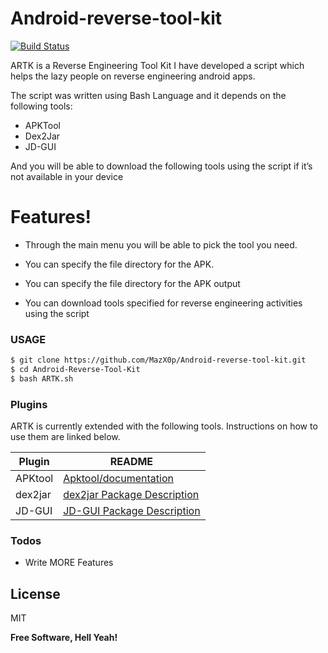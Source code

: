 # Android-reverse-tool-kit

[![Build Status](https://travis-ci.org/joemccann/dillinger.svg?branch=master)](https://travis-ci.org/joemccann/dillinger)

ARTK is a Reverse Engineering Tool Kit 
I have developed a script which helps the lazy people on reverse engineering android apps.

The script was written using Bash Language and it depends on the following tools:

- APKTool
- Dex2Jar 
- JD-GUI 

And you will be able to download the following tools using the script if it’s not available in your device


# Features!

  - Through the main menu you will be able to pick the tool you need.
 - You can specify the file directory for the APK.

- You can specify the file directory for the APK output 

- You can download tools specified for reverse engineering activities using the script

### USAGE

```sh
$ git clone https://github.com/MazX0p/Android-reverse-tool-kit.git
$ cd Android-Reverse-Tool-Kit
$ bash ARTK.sh
```

### Plugins

ARTK is currently extended with the following tools. Instructions on how to use them are linked below.

| Plugin | README |
| ------ | ------ |
| APKtool | [Apktool/documentation][PlDb] |
| dex2jar | [dex2jar Package Description][PlGh] |
| JD-GUI | [JD-GUI Package Description][PlGd] |

### Todos

 - Write MORE Features

License
----

MIT


**Free Software, Hell Yeah!**

   [PlDb]: <https://ibotpeaches.github.io/Apktool/documentation/>
   [PlGh]: <https://tools.kali.org/reverse-engineering/dex2jar>
   [PlGd]: <https://tools.kali.org/reverse-engineering/jd-gui>
